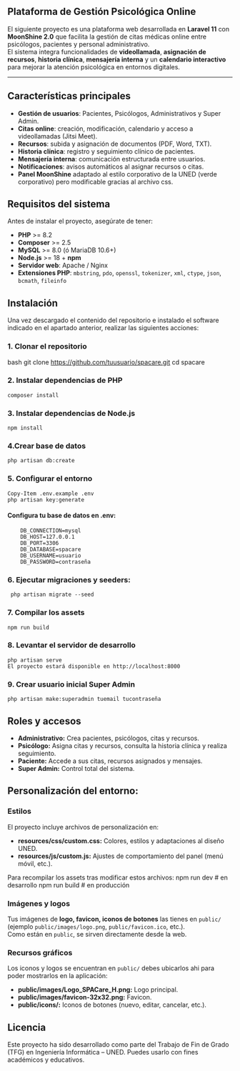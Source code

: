 ## Plataforma de Gestión Psicológica Online

El siguiente proyecto es una plataforma web desarrollada en **Laravel 11** con **MoonShine 2.0** que facilita la gestión de citas médicas online entre psicólogos, pacientes y personal administrativo.  
El sistema integra funcionalidades de **videollamada**, **asignación de recursos**, **historia clínica**, **mensajería interna** y un **calendario interactivo** para mejorar la atención psicológica en entornos digitales.

---

## Características principales

- **Gestión de usuarios**: Pacientes, Psicólogos, Administrativos y Super Admin.
- **Citas online**: creación, modificación, calendario y acceso a videollamadas (Jitsi Meet).
- **Recursos**: subida y asignación de documentos (PDF, Word, TXT).
- **Historia clínica**: registro y seguimiento clínico de pacientes.
- **Mensajería interna**: comunicación estructurada entre usuarios.
- **Notificaciones**: avisos automáticos al asignar recursos o citas.
- **Panel MoonShine** adaptado al estilo corporativo de la UNED (verde corporativo) pero modificable gracias al archivo css.


## Requisitos del sistema

Antes de instalar el proyecto, asegúrate de tener:

- **PHP** >= 8.2  
- **Composer** >= 2.5  
- **MySQL** >= 8.0 (ó MariaDB 10.6+)  
- **Node.js** >= 18 + **npm**  
- **Servidor web**: Apache / Nginx  
- **Extensiones PHP**: `mbstring`, `pdo`, `openssl`, `tokenizer`, `xml`, `ctype`, `json`, `bcmath`, `fileinfo`
  
## Instalación
Una vez descargado el contenido del repositorio e instalado el software indicado en el apartado anterior, realizar las siguientes acciones:

### 1. Clonar el repositorio
  bash
   git clone https://github.com/tuusuario/spacare.git
   cd spacare

### 2. Instalar dependencias de PHP
    composer install

### 3. Instalar dependencias de Node.js
    npm install

### 4.Crear base de datos
    php artisan db:create

### 5. Configurar el entorno
    Copy-Item .env.example .env
    php artisan key:generate

#### Configura tu base de datos en .env:
        DB_CONNECTION=mysql
        DB_HOST=127.0.0.1
        DB_PORT=3306
        DB_DATABASE=spacare
        DB_USERNAME=usuario
        DB_PASSWORD=contraseña

### 6. Ejecutar migraciones y seeders:
     php artisan migrate --seed

### 7. Compilar los assets
    npm run build
    
### 8. Levantar el servidor de desarrollo
    php artisan serve
    El proyecto estará disponible en http://localhost:8000

### 9. Crear usuario inicial Super Admin
    php artisan make:superadmin tuemail tucontraseña


## Roles y accesos

- **Administrativo:** Crea pacientes, psicólogos, citas y recursos.
- **Psicólogo:** Asigna citas y recursos, consulta la historia clínica y realiza seguimiento.
- **Paciente:** Accede a sus citas, recursos asignados y mensajes.
- **Super Admin:** Control total del sistema.


## Personalización del entorno:

### Estilos
El proyecto incluye archivos de personalización en:
- **resources/css/custom.css:** Colores, estilos y adaptaciones al diseño UNED.  
- **resources/js/custom.js:** Ajustes de comportamiento del panel (menú móvil, etc.).  

Para recompilar los assets tras modificar estos archivos:
    npm run dev   # en desarrollo
    npm run build # en producción

### Imágenes y logos
Tus imágenes de **logo, favicon, iconos de botones** las tienes en `public/` 
    (ejemplo `public/images/logo.png`, `public/favicon.ico`, etc.).  
    Como están en `public`, se sirven directamente desde la web.  

### Recursos gráficos
Los iconos y logos se encuentran en `public/` debes ubicarlos ahi para poder mostrarlos en la         aplicación:
- **public/images/Logo_SPACare_H.png:** Logo principal.
- **public/images/favicon-32x32.png:** Favicon.  
- **public/icons/:** Iconos de botones (nuevo, editar, cancelar, etc.).  


## Licencia
Este proyecto ha sido desarrollado como parte del Trabajo de Fin de Grado (TFG) en Ingeniería Informática – UNED.
Puedes usarlo con fines académicos y educativos.
